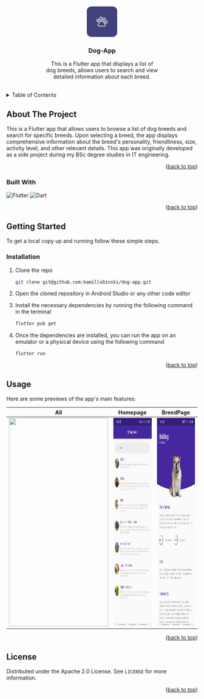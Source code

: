 <a name="readme-top"></a>



<!-- PROJECT LOGO -->
<br />
<div align="center">
  <img src="lib/assets/img/icon.png" alt="Logo" width="80" height="80" style="border-radius: 15%">
  <h3 align="center">Dog-App</h3>
  <p align="center">
    This is a Flutter app that displays a list of 
    <br />dog breeds, allows users to search and view
    <br />detailed information about each breed.
    <br /><br />
  </p>
</div>



<!-- TABLE OF CONTENTS -->
<details>
  <summary>Table of Contents</summary>
  <ol>
    <li>
      <a href="#about-the-project">About The Project</a>
      <ul>
        <li><a href="#built-with">Built With</a></li>
      </ul>
    </li>
    <li>
      <a href="#getting-started">Getting Started</a>
      <ul>
        <li><a href="#installation">Installation</a></li>
      </ul>
    </li>
    <li><a href="#usage">Usage</a></li>
    <li><a href="#license">License</a></li>
  </ol>
</details>



<!-- ABOUT THE PROJECT -->
## About The Project

This is a Flutter app that allows users to browse a list of dog breeds and search for specific breeds. Upon selecting a breed, the app displays comprehensive information about the breed's personality, friendliness, size, activity level, and other relevant details. This app was originally developed as a side project during my BSc degree studies in IT engineering.

<p align="right">(<a href="#readme-top">back to top</a>)</p>



### Built With

![Flutter][Flutter-url]
![Dart][Dart-url]

<p align="right">(<a href="#readme-top">back to top</a>)</p>



<!-- GETTING STARTED -->
## Getting Started

To get a local copy up and running follow these simple steps.

### Installation

1. Clone the repo
   ```sh
   git clone git@github.com:kamillobinski/dog-app.git
   ```

2. Open the cloned repository in Android Studio or any other code editor

3. Install the necessary dependencies by running the following command in the terminal
   ```sh
   flutter pub get
   ```

4. Once the dependencies are installed, you can run the app on an emulator or a physical device using the following command
   ```
   flutter run
   ```

<p align="right">(<a href="#readme-top">back to top</a>)</p>



<!-- USAGE -->
## Usage

Here are some previews of the app's main features:

| All | Homepage | BreedPage |
|   ---  |  ---  |  ---  |
|  <img src="./scr/dog_app_gif.gif" width="261" height="548"/> | <img src="./scr/dog_app_1.jpg" width="261" height="548"/> | <img src="./scr/dog_app_2.jpg" width="261" height="548"/> | 

<p align="right">(<a href="#readme-top">back to top</a>)</p>



<!-- LICENSE -->
## License

Distributed under the Apache 2.0 License. See `LICENSE` for more information.

<p align="right">(<a href="#readme-top">back to top</a>)</p>



<!-- MARKDOWN LINKS & IMAGES -->
[Flutter-url]: https://img.shields.io/badge/Flutter-%2302569B.svg?style=for-the-badge&logo=Flutter&logoColor=white
[Dart-url]: https://img.shields.io/badge/dart-%230175C2.svg?style=for-the-badge&logo=dart&logoColor=white
